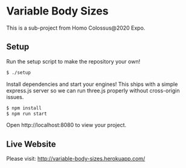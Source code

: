 # Variable Body Sizes
This is a sub-project from Homo Colossus@2020 Expo.

## Setup
Run the setup script to make the repository your own!

```bash
$ ./setup
```

Install dependencies and start your engines! This ships with a simple express.js server so we can run three.js properly without cross-origin issues.

```bash
$ npm install
$ npm run start
```

Open http://localhost:8080 to view your project.

## Live Website
Please visit: http://variable-body-sizes.herokuapp.com/
